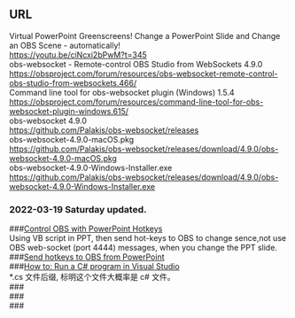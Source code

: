 ## URL  
Virtual PowerPoint Greenscreens! Change a PowerPoint Slide and Change an OBS Scene - automatically!  
https://youtu.be/ciNcxi2bPwM?t=345  
obs-websocket - Remote-control OBS Studio from WebSockets 4.9.0  
https://obsproject.com/forum/resources/obs-websocket-remote-control-obs-studio-from-websockets.466/  
Command line tool for obs-websocket plugin (Windows) 1.5.4  
https://obsproject.com/forum/resources/command-line-tool-for-obs-websocket-plugin-windows.615/  
obs-websocket 4.9.0  
https://github.com/Palakis/obs-websocket/releases  
obs-websocket-4.9.0-macOS.pkg  
https://github.com/Palakis/obs-websocket/releases/download/4.9.0/obs-websocket-4.9.0-macOS.pkg  
obs-websocket-4.9.0-Windows-Installer.exe  
https://github.com/Palakis/obs-websocket/releases/download/4.9.0/obs-websocket-4.9.0-Windows-Installer.exe  
### 2022-03-19 Saturday updated.  
###[Control OBS with PowerPoint Hotkeys](https://www.youtube.com/watch?v=YvAf25OMapo)  
Using VB script in PPT, then send hot-keys to OBS to change sence,not use OBS web-socket (port 4444) messages,  when you change the PPT slide.  
###[Send hotkeys to OBS from PowerPoint](https://obsproject.com/forum/resources/send-hotkeys-to-obs-from-powerpoint.1181/)  
###[How to: Run a C# program in Visual Studio](https://docs.microsoft.com/en-us/visualstudio/get-started/csharp/run-program?view=vs-2022)  
*.cs 文件后缀, 标明这个文件大概率是 c# 文件。   
###[]()  
###[]()  
###[]()  




